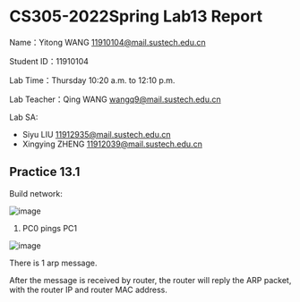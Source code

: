 # CS305-2022Spring Lab13 Report
Name：Yitong WANG 11910104@mail.sustech.edu.cn

Student ID：11910104

Lab Time：Thursday 10:20 a.m. to 12:10 p.m.

Lab Teacher：Qing WANG wangq9@mail.sustech.edu.cn

Lab SA:
- Siyu LIU 11912935@mail.sustech.edu.cn
- Xingying ZHENG 11912039@mail.sustech.edu.cn

## Practice 13.1 
Build network:

![image](https://user-images.githubusercontent.com/64548919/169682710-77fb2a30-536f-4b5c-91eb-824bba3cc24b.png)

1. PC0 pings PC1

![image](https://user-images.githubusercontent.com/64548919/169682919-3f8d8b6f-ca01-405b-b8be-1c22565a0ae8.png)

There is 1 arp message.

After the message is received by router, the router will reply the ARP packet, with the router IP and router MAC address.
